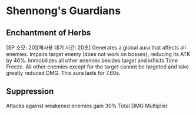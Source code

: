 # Shennong's Guardians

## Enchantment of Herbs

[SP 소모: 20][재사용 대기 시간: 20초] Generates a global aura that affects all enemies. Impairs target enemy (does not work on bosses), reducing its ATK by 46%. Immobilizes all other enemies besides target and inflicts Time Freeze. All other enemies except for the target cannot be targeted and take greatly reduced DMG. This aura lasts for 7.60s.

## Suppression

Attacks against weakened enemies gain 30% Total DMG Multiplier.
